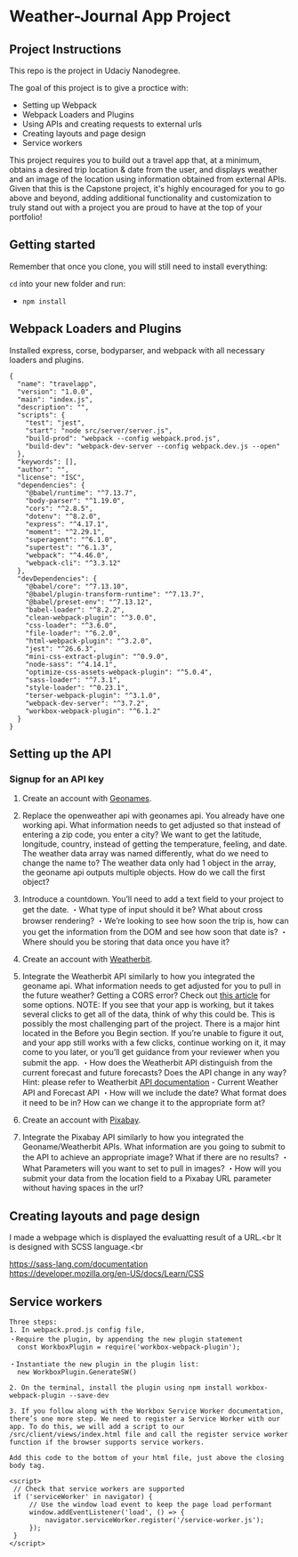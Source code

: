 # Weather-Journal App Project<br>
## Project Instructions

This repo is the project in Udaciy Nanodegree.

The goal of this project is to give a proctice with:
- Setting up Webpack
- Webpack Loaders and Plugins
- Using APIs and creating requests to external urls
- Creating layouts and page design
- Service workers


This project requires you to build out a travel app that, at a minimum, obtains a desired trip location & date from the user, and displays weather and an image of the location using information obtained from external APIs. Given that this is the Capstone project, it's highly encouraged for you to go above and beyond, adding additional functionality and customization to truly stand out with a project you are proud to have at the top of your portfolio!

## Getting started

Remember that once you clone, you will still need to install everything:

`cd` into your new folder and run:
- `npm install`

## Webpack Loaders and Plugins
Installed express, corse, bodyparser, and webpack with all necessary loaders and plugins.
```
{
  "name": "travelapp",
  "version": "1.0.0",
  "main": "index.js",
  "description": "",
  "scripts": {
    "test": "jest",
    "start": "node src/server/server.js",
    "build-prod": "webpack --config webpack.prod.js",
    "build-dev": "webpack-dev-server --config webpack.dev.js --open"
  },
  "keywords": [],
  "author": "",
  "license": "ISC",
  "dependencies": {
    "@babel/runtime": "^7.13.7",
    "body-parser": "^1.19.0",
    "cors": "^2.8.5",
    "dotenv": "^8.2.0",
    "express": "^4.17.1",
    "moment": "^2.29.1",
    "superagent": "^6.1.0",
    "supertest": "^6.1.3",
    "webpack": "^4.46.0",
    "webpack-cli": "^3.3.12"
  },
  "devDependencies": {
    "@babel/core": "^7.13.10",
    "@babel/plugin-transform-runtime": "^7.13.7",
    "@babel/preset-env": "^7.13.12",
    "babel-loader": "^8.2.2",
    "clean-webpack-plugin": "^3.0.0",
    "css-loader": "^3.6.0",
    "file-loader": "^6.2.0",
    "html-webpack-plugin": "^3.2.0",
    "jest": "^26.6.3",
    "mini-css-extract-plugin": "^0.9.0",
    "node-sass": "^4.14.1",
    "optimize-css-assets-webpack-plugin": "^5.0.4",
    "sass-loader": "^7.3.1",
    "style-loader": "^0.23.1",
    "terser-webpack-plugin": "^3.1.0",
    "webpack-dev-server": "^3.7.2",
    "workbox-webpack-plugin": "^6.1.2"
  }
}

```
## Setting up the API

### Signup for an API key

1. Create an account with <a href= "http://www.geonames.org/export/web-services.html" target="_blank" >Geonames</a>.
2. Replace the openweather api with geonames api. You already have one working api. What information needs to get adjusted so that instead of entering a zip code, you enter a city? We want to get the latitude, longitude, country, instead of getting the temperature, feeling, and date.
The weather data array was named differently, what do we need to change the name to?
The weather data only had 1 object in the array, the geoname api outputs multiple objects. How do we call the first object?
3. Introduce a countdown. You’ll need to add a text field to your project to get the date.
    ・What type of input should it be? What about cross browser rendering?
    ・We’re looking to see how soon the trip is, how can you get the information from the DOM and see how soon that date is?
    ・Where should you be storing that data once you have it?

4. Create an account with <a href= "https://www.weatherbit.io/account/create" target="_blank" >Weatherbit</a>.
5. Integrate the Weatherbit API similarly to how you integrated the geoname api. What information needs to get adjusted for you to pull in the future weather? Getting a CORS error? Check out <a href= "https://medium.com/@dtkatz/3-ways-to-fix-the-cors-error-and-how-access-control-allow-origin-works-d97d55946d9" target="_blank" >this article</a> for some options. NOTE: If you see that your app is working, but it takes several clicks to get all of the data, think of why this could be. This is possibly the most challenging part of the project. There is a major hint located in the Before you Begin section. If you’re unable to figure it out, and your app still works with a few clicks, continue working on it, it may come to you later, or you’ll get guidance from your reviewer when you submit the app.
    ・How does the Weatherbit API distinguish from the current forecast and future forecasts? Does the API change in any way? Hint: please refer to Weatherbit <a href= "https://www.weatherbit.io/api" target="_blank" >API documentation</a> - Current Weather API and Forecast API
    ・How will we include the date? What format does it need to be in? How can we change it to the appropriate form   at?

6. Create an account with <a href= "https://pixabay.com/api/docs/" target="_blank" >Pixabay</a>.
7. Integrate the Pixabay API similarly to how you integrated the Geoname/Weatherbit APIs. What information are you going to submit to the API to achieve an appropriate image? What if there are no results?
    ・What Parameters will you want to set to pull in images?
    ・How will you submit your data from the location field to a Pixabay URL parameter without having spaces in the url?

## Creating layouts and page design
I made a webpage which is displayed the evaluatting result of a URL.<br
It is designed with SCSS language.<br

https://sass-lang.com/documentation<br>
https://developer.mozilla.org/en-US/docs/Learn/CSS<br>

## Service workers
```
Three steps:
1. In webpack.prod.js config file,
・Require the plugin, by appending the new plugin statement
  const WorkboxPlugin = require('workbox-webpack-plugin');

・Instantiate the new plugin in the plugin list:
  new WorkboxPlugin.GenerateSW()

2. On the terminal, install the plugin using npm install workbox-webpack-plugin --save-dev

3. If you follow along with the Workbox Service Worker documentation, there’s one more step. We need to register a Service Worker with our app. To do this, we will add a script to our /src/client/views/index.html file and call the register service worker function if the browser supports service workers.

Add this code to the bottom of your html file, just above the closing body tag.

<script>
 // Check that service workers are supported
 if ('serviceWorker' in navigator) {
     // Use the window load event to keep the page load performant
     window.addEventListener('load', () => {
         navigator.serviceWorker.register('/service-worker.js');
     });
 }
</script>
```
